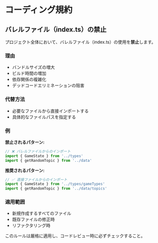 # コーディング規約

## バレルファイル（index.ts）の禁止

プロジェクト全体において、バレルファイル（index.ts）の使用を**禁止**します。

### 理由
- バンドルサイズの増大
- ビルド時間の増加
- 依存関係の複雑化
- デッドコードエリミネーションの阻害

### 代替方法
- 必要なファイルから直接インポートする
- 具体的なファイルパスを指定する

### 例

**禁止されるパターン:**
```typescript
// ❌ バレルファイルからのインポート
import { GameState } from '../types'
import { getRandomTopic } from '../data'
```

**推奨されるパターン:**
```typescript
// ✅ 直接ファイルからのインポート
import { GameState } from '../types/gameTypes'
import { getRandomTopic } from '../data/topics'
```

### 適用範囲
- 新規作成するすべてのファイル
- 既存ファイルの修正時
- リファクタリング時

このルールは厳格に適用し、コードレビュー時に必ずチェックすること。
